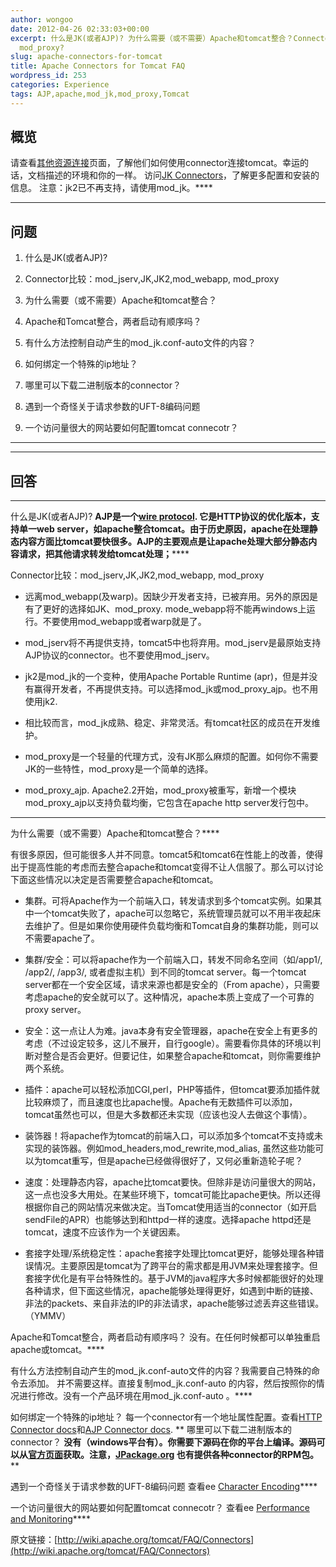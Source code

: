 ```yaml
---
author: wongoo
date: 2012-04-26 02:33:03+00:00
excerpt: 什么是JK(或者AJP)? 为什么需要（或不需要）Apache和tomcat整合？Connector比较：mod_jserv,JK,JK2,mod_webapp,
  mod_proxy?
slug: apache-connectors-for-tomcat
title: Apache Connectors for Tomcat FAQ
wordpress_id: 253
categories: Experience
tags: AJP,apache,mod_jk,mod_proxy,Tomcat
---
```


## 概览


请查看[其他资源连接](http://wiki.apache.org/tomcat/UsefulLinks)页面，了解他们如何使用connector连接tomcat。幸运的话，文档描述的环境和你的一样。
访问[JK Connectors](http://tomcat.apache.org/connectors-doc/)，了解更多配置和安装的信息。
注意：jk2已不再支持，请使用mod_jk。****
****


## 问题





	
  1. 什么是JK(或者AJP)?

	
  2. Connector比较：mod_jserv,JK,JK2,mod_webapp, mod_proxy

	
  3. 为什么需要（或不需要）Apache和tomcat整合？

	
  4. Apache和Tomcat整合，两者启动有顺序吗？

	
  5. 有什么方法控制自动产生的mod_jk.conf-auto文件的内容？

	
  6. 如何绑定一个特殊的ip地址？

	
  7. 哪里可以下载二进制版本的connector？

	
  8. 遇到一个奇怪关于请求参数的UFT-8编码问题

	
  9. 一个访问量很大的网站要如何配置tomcat connecotr？


****
****


## 回答


****
什么是JK(或者AJP)?
****AJP是一个[wire protocol](http://en.wikipedia.org/wiki/Wire_protocol). 它是HTTP协议的优化版本，支持单一web server，如apache整合tomcat。由于历史原因，apache在处理静态内容方面比tomcat要快很多。AJP的主要观点是让apache处理大部分静态内容请求，把其他请求转发给tomcat处理；********

Connector比较：mod_jserv,JK,JK2,mod_webapp, mod_proxy



	
  * 远离mod_webapp(及warp)。因缺少开发者支持，已被弃用。另外的原因是有了更好的选择如JK、mod_proxy. mode_webapp将不能再windows上运行。不要使用mod_webapp或者warp就是了。

	
  * mod_jserv将不再提供支持，tomcat5中也将弃用。mod_jserv是最原始支持AJP协议的connector。也不要使用mod_jserv。

	
  * jk2是mod_jk的一个变种，使用Apache Portable Runtime (apr)，但是并没有赢得开发者，不再提供支持。可以选择mod_jk或mod_proxy_ajp。也不用使用jk2.

	
  * 相比较而言，mod_jk成熟、稳定、非常灵活。有tomcat社区的成员在开发维护。

	
  * mod_proxy是一个轻量的代理方式，没有JK那么麻烦的配置。如何你不需要JK的一些特性，mod_proxy是一个简单的选择。

	
  * mod_proxy_ajp. Apache2.2开始，mod_proxy被重写，新增一个模块mod_proxy_ajp以支持负载均衡，它包含在apache http server发行包中。


****
为什么需要（或不需要）Apache和tomcat整合？****

有很多原因，但可能很多人并不同意。tomcat5和tomcat6在性能上的改善，使得出于提高性能的考虑而去整合apache和tomcat变得不让人信服了。那么可以讨论下面这些情况以决定是否需要整合apache和tomcat。



	
  * 集群。可将Apache作为一个前端入口，转发请求到多个tomcat实例。如果其中一个tomcat失败了，apache可以忽略它，系统管理员就可以不用半夜起床去维护了。但是如果你使用硬件负载均衡和Tomcat自身的集群功能，则可以不需要apache了。

	
  * 集群/安全：可以将apache作为一个前端入口，转发不同命名空间（如/app1/, /app2/, /app3/, 或者虚拟主机）到不同的tomcat server。每一个tomcat server都在一个安全区域，请求来源也都是安全的（From apache），只需要考虑apache的安全就可以了。这种情况，apache本质上变成了一个可靠的proxy server。

	
  * 安全：这一点让人为难。java本身有安全管理器，apache在安全上有更多的考虑（不过设定较多，这儿不展开，自行google）。需要看你具体的环境以判断对整合是否会更好。但要记住，如果整合apache和tomcat，则你需要维护两个系统。

	
  * 插件：apache可以轻松添加CGI,perl，PHP等插件，但tomcat要添加插件就比较麻烦了，而且速度也比apache慢。Apache有无数插件可以添加，tomcat虽然也可以，但是大多数都还未实现（应该也没人去做这个事情）。

	
  * 装饰器！将apache作为tomcat的前端入口，可以添加多个tomcat不支持或未实现的装饰器。例如mod_headers,mod_rewrite,mod_alias, 虽然这些功能可以为tomcat重写，但是apache已经做得很好了，又何必重新造轮子呢？

	
  * 速度：处理静态内容，apache比tomcat要快。但除非是访问量很大的网站，这一点也没多大用处。在某些环境下，tomcat可能比apache更快。所以还得根据你自己的网站情况来做决定。当Tomcat使用适当的connector（如开启sendFile的APR）也能够达到和httpd一样的速度。选择apache httpd还是tomcat，速度不应该作为一个关键因素。

	
  * 套接字处理/系统稳定性：apache套接字处理比tomcat更好，能够处理各种错误情况。主要原因是tomcat为了跨平台的需求都是用JVM来处理套接字。但套接字优化是有平台特殊性的。基于JVM的java程序大多时候都能很好的处理各种请求，但下面这些情况，apache能够处理得更好，如遇到中断的链接、非法的packets、来自非法的IP的非法请求，apache能够过滤丢弃这些错误。（YMMV）




Apache和Tomcat整合，两者启动有顺序吗？
没有。在任何时候都可以单独重启apache或tomcat。****

有什么方法控制自动产生的mod_jk.conf-auto文件的内容？我需要自己特殊的命令去添加。
并不需要这样。直接复制mod_jk.conf-auto 的内容，然后按照你的情况进行修改。没有一个产品环境在用mod_jk.conf-auto 。****

如何绑定一个特殊的ip地址？
每一个connector有一个地址属性配置。查看[HTTP Connector docs](http://tomcat.apache.org/tomcat-6.0-doc/config/http.html)和[AJP Connector docs](http://tomcat.apache.org/tomcat-6.0-doc/config/ajp.html).
**
哪里可以下载二进制版本的connector？
**没有（windows平台有）。你需要下源码在你的平台上编译。源码可以从[官方页面](http://tomcat.apache.org/download-connectors.cgi)获取。注意，[JPackage.org](http://www.jpackage.org/) 也有提供各种connector的RPM包。****

遇到一个奇怪关于请求参数的UFT-8编码问题
查看ee [Character Encoding](http://wiki.apache.org/tomcat/FAQ/CharacterEncoding)****

一个访问量很大的网站要如何配置tomcat connecotr？
查看ee [Performance and Monitoring](http://wiki.apache.org/tomcat/FAQ/Performance_and_Monitoring)****

原文链接：[http://wiki.apache.org/tomcat/FAQ/Connectors](http://wiki.apache.org/tomcat/FAQ/Connectors)
